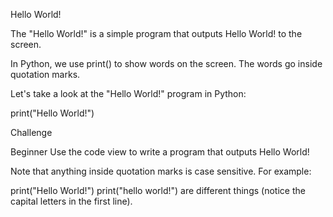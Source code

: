 Hello World!

The "Hello World!" is a simple program that outputs Hello World! to the screen.

In Python, we use print() to show words on the screen. The words go inside quotation marks.

Let's take a look at the "Hello World!" program in Python:

print("Hello World!")

Challenge

Beginner
Use the code view to write a program that outputs Hello World!

Note that anything inside quotation marks is case sensitive. For example:

print("Hello World!")
print("hello world!")
are different things (notice the capital letters in the first line).
